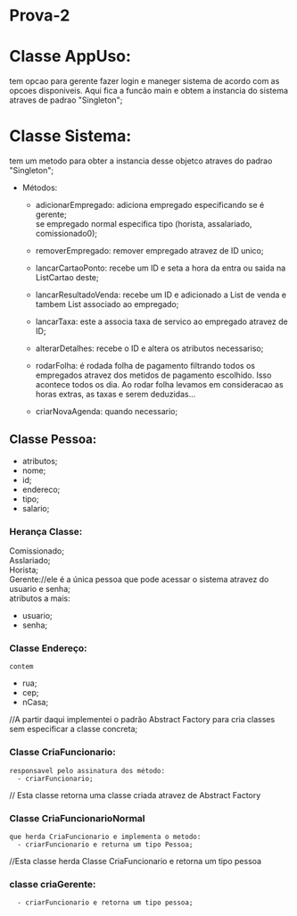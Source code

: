 # Prova-2

# Classe AppUso:
  tem opcao para gerente fazer login e maneger sistema de acordo com as opcoes disponiveis.
  Aqui fica a funcão main e obtem a instancia do sistema atraves de padrao "Singleton";
  
  
# Classe Sistema:
tem um metodo para obter a instancia desse objetco atraves do padrao "Singleton";  
  - Métodos:  
    - adicionarEmpregado: adiciona empregado especificando se é gerente;  
                        se empregado normal especifica tipo (horista, assalariado, comissionado0);  
                        
    - removerEmpregado: remover empregado atravez de ID unico;
    
    - lancarCartaoPonto: recebe um ID e seta a hora da entra ou saida na ListCartao deste;
     
    - lancarResultadoVenda: recebe um ID e adicionado a List de venda e tambem List associado ao empregado;
    
    - lancarTaxa: este a associa taxa de servico ao empregado atravez de ID;
    
    - alterarDetalhes: recebe o ID e altera os atributos necessariso;
    
    - rodarFolha: é rodada folha de pagamento filtrando todos os empregados atravez dos metidos de pagamento escolhido. Isso         acontece todos os dia. Ao rodar folha levamos em consideracao as horas extras, as taxas e serem deduzidas...
    
    
    - criarNovaAgenda: quando necessario;
   
   
## Classe Pessoa:  
   - atributos;  
   - nome;  
   - id;  
   - endereco;  
   - tipo;  
   - salario;  
    
### Herança Classe:  
   Comissionado;  
   Asslariado;  
   Horista;  
   Gerente://ele é a única pessoa que pode acessar o sistema atravez do usuario e senha;  
   atributos a mais:  
   - usuario;  
   - senha;  
                    
### Classe Endereço:  
    contem 
   - rua;  
   - cep;  
   - nCasa;  
           
//A partir daqui implementei o padrão Abstract Factory para cria classes sem especificar a classe concreta;            
### Classe CriaFuncionario:  
    responsavel pelo assinatura dos método:  
      - criarFuncionario;  
     
   // Esta classe retorna uma classe criada atravez de Abstract Factory  
### Classe CriaFuncionarioNormal  
    que herda CriaFuncionario e implementa o metodo:  
      - criarFuncionario e returna um tipo Pessoa;  
    
   //Esta classe herda Classe CriaFuncionario e retorna um tipo pessoa  
### classe criaGerente:  
      - criarFuncionario e retorna um tipo pessoa;  
      
